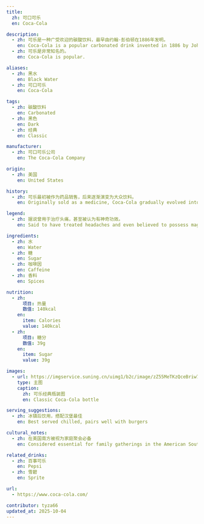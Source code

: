 ```yaml
---
title:
  zh: 可口可乐
  en: Coca-Cola

description:
  - zh: 可乐是一种广受欢迎的碳酸饮料，最早由约翰·彭伯顿在1886年发明。
    en: Coca-Cola is a popular carbonated drink invented in 1886 by John Pemberton.
  - zh: 可乐是非常知名的。
    en: Coca-Cola is popular.

aliases:
  - zh: 黑水
    en: Black Water
  - zh: 可口可乐
    en: Coca-Cola

tags:
  - zh: 碳酸饮料
    en: Carbonated
  - zh: 黑色
    en: Dark
  - zh: 经典
    en: Classic

manufacturer:
  - zh: 可口可乐公司
    en: The Coca-Cola Company

origin:
  - zh: 美国
    en: United States

history:
  - zh: 可乐最初被作为药品销售，后来逐渐演变为大众饮料。
    en: Originally sold as a medicine, Coca-Cola gradually evolved into a popular soft drink.

legend:
  - zh: 据说曾用于治疗头痛，甚至被认为有神奇功效。
    en: Said to have treated headaches and even believed to possess magical effects.

ingredients:
  - zh: 水
    en: Water
  - zh: 糖
    en: Sugar
  - zh: 咖啡因
    en: Caffeine
  - zh: 香料
    en: Spices

nutrition:
  - zh:
      项目: 热量
      数值: 140kcal
    en:
      item: Calories
      value: 140kcal
  - zh:
      项目: 糖分
      数值: 39g
    en:
      item: Sugar
      value: 39g

images:
  - url: https://imgservice.suning.cn/uimg1/b2c/image/zZ55MeTKzQceBriw7NRXmw.jpg
    type: 主图
    caption:
      zh: 可乐经典瓶装图
      en: Classic Coca-Cola bottle

serving_suggestions:
  - zh: 冰镇后饮用，搭配汉堡最佳
    en: Best served chilled, pairs well with burgers

cultural_notes:
  - zh: 在美国南方被视为家庭聚会必备
    en: Considered essential for family gatherings in the American South

related_drinks:
  - zh: 百事可乐
    en: Pepsi
  - zh: 雪碧
    en: Sprite

url:
  - https://www.coca-cola.com/

contributor: tyza66
updated_at: 2025-10-04
---
```

